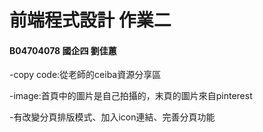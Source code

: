 # 前端程式設計 作業二
#### B04704078 國企四 劉佳蕙
-copy code:從老師的ceiba資源分享區

-image:首頁中的圖片是自己拍攝的，末頁的圖片來自pinterest

-有改變分頁排版模式、加入icon連結、完善分頁功能
